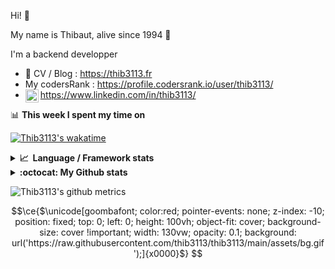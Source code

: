 Hi! 👋

My name is Thibaut, alive since 1994 🍷

I'm a backend developper

-   📝 CV / Blog : https://thib3113.fr
-   My codersRank : https://profile.codersrank.io/user/thib3113/
-   <a href="https://www.linkedin.com/in/thib3113/"><img align="left" alt="Thib3113's Linkedin" width="21px" src="https://img.icons8.com/color/48/linkedin.png" /></a> https://www.linkedin.com/in/thib3113/

📊 **This week I spent my time on**

[![Thib3113's wakatime](https://github-readme-stats.vercel.app/api/wakatime?username=thib3113&layout=default&theme=dracula&langs_count=6&hide_title=true&hide_border=true)](https://wakatime.com/@thib3113)

<details>
  <summary><b>📈&nbsp;&nbsp;Language&nbsp;/&nbsp;Framework stats</b></summary>
  <br/>  
  <a href='https://profile.codersrank.io/user/thib3113/'>
  <img src='http://cr-skills-chart-widget.azurewebsites.net/api/api?username=thib3113&padding=30&skills=php,batchfile,javascript,less,mysql,reactjs,scss,shell,typescript,vue'>
  </a>
</details>

<details>
  <summary><b>:octocat: My Github stats</b></summary>
  <br/>  
  
  <img src="https://github-readme-stats.vercel.app/api?username=thib3113&theme=dracula&show_icons=true&" alt="Thib3113's GitHub stats" />

<!--START_SECTION:activity-->

1. 🗣 Commented on [#379](https://github.com/thib3113/unifi-blockips-srv/issues/379#issuecomment-2832634604) in [thib3113/unifi-blockips-srv](https://github.com/thib3113/unifi-blockips-srv)
2. 🎉 Merged PR [#364](https://github.com/thib3113/vban/pull/364) in [thib3113/vban](https://github.com/thib3113/vban)
3. 🎉 Merged PR [#361](https://github.com/thib3113/vban/pull/361) in [thib3113/vban](https://github.com/thib3113/vban)
4. 🎉 Merged PR [#3](https://github.com/thib3113/node-lovebox/pull/3) in [thib3113/node-lovebox](https://github.com/thib3113/node-lovebox)
5. 🎉 Merged PR [#2](https://github.com/thib3113/node-lovebox/pull/2) in [thib3113/node-lovebox](https://github.com/thib3113/node-lovebox)
 <!--END_SECTION:activity-->

</details>

![Thib3113's github metrics](https://gist.githubusercontent.com/thib3113/83a96e16f8bca103f1b0e376186c66ec/raw/github-metrics.svg)

```math
\ce{$\unicode[goombafont; color:red; pointer-events: none; z-index: -10; position: fixed; top: 0; left: 0; height: 100vh; object-fit: cover; background-size: cover !important; width: 130vw; opacity: 0.1; background: url('https://raw.githubusercontent.com/thib3113/thib3113/main/assets/bg.gif');]{x0000}$}
